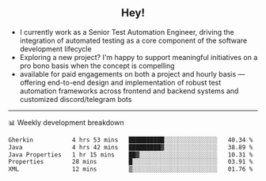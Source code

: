 <h2 align="center">Hey!</h2>

- I currently work as a Senior Test Automation Engineer, driving the integration of automated testing as a core component of the software development lifecycle
- Exploring a new project? I'm happy to support meaningful initiatives on a pro bono basis when the concept is compelling
-  available for paid engagements on both a project and hourly basis — offering end-to-end design and implementation of robust test automation frameworks across frontend and backend systems and customized discord/telegram bots
  
  -------
  
📊 Weekly development breakdown

<!--START_SECTION:waka-->

```txt
Gherkin           4 hrs 53 mins   ██████████░░░░░░░░░░░░░░░   40.34 %
Java              4 hrs 42 mins   █████████▓░░░░░░░░░░░░░░░   38.89 %
Java Properties   1 hr 15 mins    ██▓░░░░░░░░░░░░░░░░░░░░░░   10.31 %
Properties        28 mins         █░░░░░░░░░░░░░░░░░░░░░░░░   03.91 %
XML               12 mins         ▒░░░░░░░░░░░░░░░░░░░░░░░░   01.76 %
```

<!--END_SECTION:waka-->
